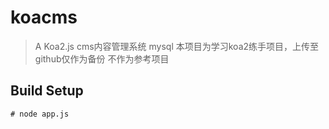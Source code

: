 <!--
 * @Author: wkiwi
 * @Email: w_kiwi@163.com
 * @Date: 2018-11-17 14:44:05
 * @LastEditors: wkiwi
 * @LastEditTime: 2021-03-16 13:01:26
-->
# koacms

> A Koa2.js cms内容管理系统 
mysql
本项目为学习koa2练手项目，上传至github仅作为备份
不作为参考项目

## Build Setup

```
# node app.js


```

